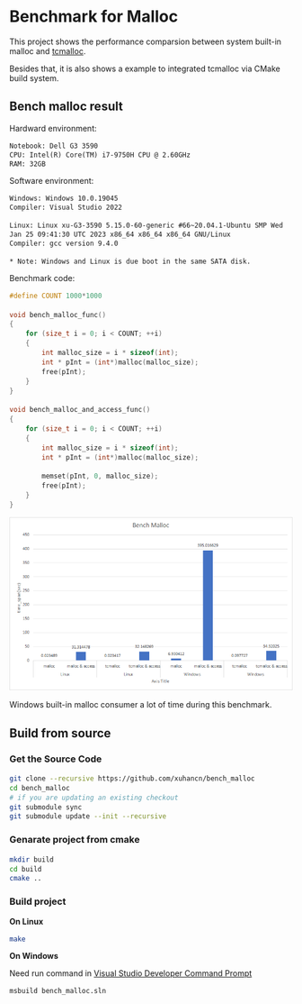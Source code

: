 # Benchmark for Malloc

This project shows the performance comparsion between system built-in malloc and [tcmalloc](https://github.com/gperftools/gperftools).

Besides that, it is also shows a example to integrated tcmalloc via CMake build system.

## Bench malloc result

Hardward environment:
```
Notebook: Dell G3 3590
CPU: Intel(R) Core(TM) i7-9750H CPU @ 2.60GHz
RAM: 32GB
```

Software environment:
```
Windows: Windows 10.0.19045
Compiler: Visual Studio 2022

Linux: Linux xu-G3-3590 5.15.0-60-generic #66~20.04.1-Ubuntu SMP Wed Jan 25 09:41:30 UTC 2023 x86_64 x86_64 x86_64 GNU/Linux
Compiler: gcc version 9.4.0

* Note: Windows and Linux is due boot in the same SATA disk.
```

Benchmark code:
```c++
#define COUNT 1000*1000

void bench_malloc_func()
{
	for (size_t i = 0; i < COUNT; ++i)
	{
		int malloc_size = i * sizeof(int);
		int * pInt = (int*)malloc(malloc_size);
		free(pInt);
	}
}

void bench_malloc_and_access_func()
{
	for (size_t i = 0; i < COUNT; ++i)
	{
		int malloc_size = i * sizeof(int);
		int * pInt = (int*)malloc(malloc_size);

		memset(pInt, 0, malloc_size);
		free(pInt);
	}
}
```
<img src="images/benchmark.png" width="800px">

Windows built-in malloc consumer a lot of time during this benchmark.

## Build from source
### Get the Source Code
```bash
git clone --recursive https://github.com/xuhancn/bench_malloc
cd bench_malloc
# if you are updating an existing checkout
git submodule sync
git submodule update --init --recursive
```

### Genarate project from cmake
```bash
mkdir build
cd build
cmake ..
```

### Build project
**On Linux**
```bash
make
```

**On Windows**

Need run command in [Visual Studio Developer Command Prompt](https://learn.microsoft.com/en-us/visualstudio/ide/reference/command-prompt-powershell?view=vs-2022)
```bash
msbuild bench_malloc.sln
```